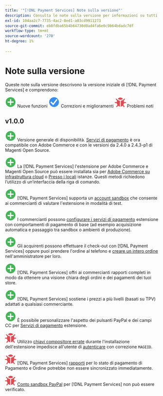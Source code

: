 ```yaml
---
title: '"[!DNL Payment Services] Note sulla versione"'
description: Consulta le note sulla versione per informazioni su tutti [!DNL Payment Services] versioni.
exl-id: 104aa2c7-7735-4ac2-8ed1-a03cd9911273
source-git-commit: eb8fdba65b4b64730d0ad4fa6e0c9b64bdadc7df
workflow-type: tm+mt
source-wordcount: '270'
ht-degree: 1%

---
```


# Note sulla versione

Queste note sulla versione descrivono la versione iniziale di [!DNL Payment Services] e comprendono:

![Nuovo](../assets/new.svg) Nuove funzioni
![Problema risolto](../assets/fix.svg) Correzioni e miglioramenti
![Problema noto](../assets/bug.svg) Problemi noti

## v1.0.0

![Nuovo](../assets/new.svg)<!-- Issue PAY-2127 --> Versione generale di disponibilità. [Servizi di pagamento](https://marketplace.magento.com/magento-payment-services.html) è ora compatibile con Adobe Commerce e con le versioni da 2.4.0 a 2.4.3-p1 di Magenti Open Source.

![Nuovo](../assets/new.svg)<!-- Issue PAY-124 --> La [!DNL Payment Services] l&#39;estensione per Adobe Commerce e Magenti Open Source può essere installata sia per [Adobe Commerce su infrastruttura cloud](install.md#magento-commerce-cloud) o [Presso i locali](install.md#on-premises) istanze. Questi metodi richiedono l’utilizzo di un’interfaccia della riga di comando.

![Nuovo](../assets/new.svg)<!-- Issue PAY-1986 --> [!DNL Payment Services] supporta un [account sandbox](onboard.md#enable-sandbox-testing) che consente ai commercianti di valutare l&#39;estensione in modalità di test.

![Nuovo](../assets/new.svg)<!-- Issue PAY-666 --> I commercianti possono [configurare i servizi di pagamento](configure-admin.md) estensione con comportamenti di pagamento di base (ad esempio acquisizione automatica e passaggio tra sandbox o ambienti di produzione).

![Nuovo](../assets/new.svg)<!-- Issue PAY-780 --> Gli acquirenti possono effettuare il check-out con [!DNL Payment Services] oppure puoi prendere l&#39;ordine al telefono e [creare un intero ordine](create-order.md) nell&#39;amministratore per loro.

![Nuovo](../assets/new.svg)<!-- Issue PAY-1856 --> [!DNL Payment Services] offri ai commercianti rapporti completi in modo da ottenere una visione chiara degli ordini e dei pagamenti dei tuoi store.

![Nuovo](../assets/new.svg)<!-- Issue PAY-311 --> [!DNL Payment Services] sostiene i prezzi a più livelli (basati su TPV) adattati a qualsiasi commerciante.

![Nuovo](../assets/new.svg)<!-- Issue PAY-1443 --> È possibile personalizzare l&#39;aspetto dei pulsanti PayPal e dei campi CC per [Servizi di pagamento](https://devdocs.magento.com/payment-services/customize-buttons-messaging.html) estensione.

![Problema noto](../assets/bug.svg)<!-- Issue PAY-2473 --> Utilizzo [chiavi compositore errate](https://support.magento.com/hc/en-us/articles/4406603542541) durante l&#39;installazione dell&#39;estensione impedisce all&#39;utente di [autenticare](https://devdocs.magento.com/guides/v2.4/install-gde/prereq/connect-auth.html) con correzione `MAGEID`.

![Problema noto](../assets/bug.svg)<!-- Issue PAY-2474 --> [!DNL Payment Services] [rapporti](https://support.magento.com/hc/en-us/articles/4406114741517) per lo stato di pagamento di Pagamento e Ordine potrebbe non essere sincronizzato immediatamente.

![Problema noto](../assets/bug.svg)<!-- Issue PAY-2475 --> [Conto sandbox PayPal](https://support.magento.com/hc/en-us/articles/4406954952461) per [!DNL Payment Services] non può essere verificato.
